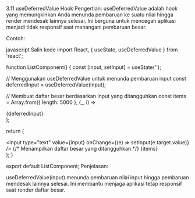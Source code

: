 3.11 useDeferredValue Hook
Pengertian:
useDeferredValue adalah hook yang memungkinkan Anda menunda pembaruan ke suatu nilai hingga render mendesak lainnya selesai. Ini berguna untuk mencegah aplikasi menjadi tidak responsif saat menangani pembaruan besar.

Contoh:

javascript
Salin kode
import React, { useState, useDeferredValue } from 'react';

function ListComponent() {
  const [input, setInput] = useState('');
  
  // Menggunakan useDeferredValue untuk menunda pembaruan input
  const deferredInput = useDeferredValue(input);

  // Membuat daftar besar berdasarkan input yang ditangguhkan
  const items = Array.from({ length: 5000 }, (_, i) => <div key={i}>{deferredInput}</div>);

  return (
    <div>
      <input type="text" value={input} onChange={(e) => setInput(e.target.value)} />
      {/* Menampilkan daftar besar yang ditangguhkan */}
      {items}
    </div>
  );
}

export default ListComponent;
Penjelasan:

useDeferredValue(input) menunda pembaruan nilai input hingga pembaruan mendesak lainnya selesai.
Ini membantu menjaga aplikasi tetap responsif saat render daftar besar.